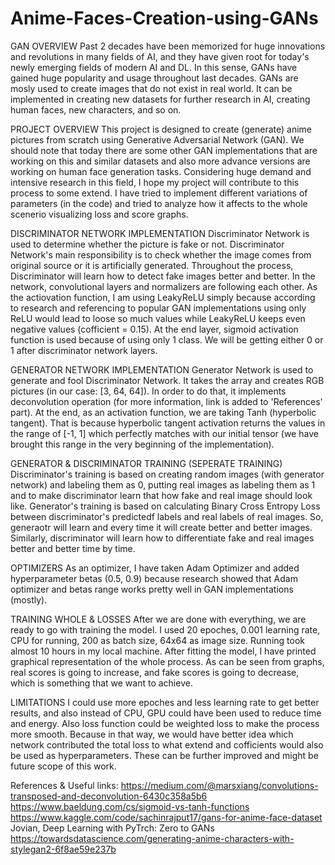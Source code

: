 # Anime-Faces-Creation-using-GANs

GAN OVERVIEW
Past 2 decades have been memorized for huge innovations and revolutions in many fields of AI, and they have given root for today's newly emerging fields of modern AI and DL. In this sense, GANs have gained huge popularity and usage throughout last decades. GANs are mosly used to create images that do not exist in real world. It can be implemented in creating new datasets for further research in AI, creating human faces, new characters, and so on. 

PROJECT OVERVIEW
This project is designed to create (generate) anime pictures from scratch using Generative Adversarial Network (GAN). We should note that today there are some other GAN implementations that are working on this and similar datasets and also more advance versions are working on human face generation tasks. Considering huge demand and intensive research in this field, I hope my project will contribute to this process to some extend. I have tried to implement different variations of parameters (in the code) and tried to analyze how it affects to the whole scenerio visualizing loss and score graphs.

DISCRIMINATOR NETWORK IMPLEMENTATION
Discriminator Network is used to determine whether the picture is fake or not. Discriminator Network's main responsibility is to check whether the image comes from original source or it is artificially generated. Throughout the process, Discriminator will learn how to detect fake images better and better. In the network, convolutional layers and normalizers are following each other. As the actiovation function, I am using LeakyReLU simply because according to research and referencing to popular GAN implementations using only ReLU would lead to loose so much values while LeakyReLU keeps even negative values (cofficient = 0.15). At the end layer, sigmoid activation function is used because of using only 1 class. We will be getting either 0 or 1 after discriminator network layers.

GENERATOR NETWORK IMPLEMENTATION
Generator Network is used to generate and fool Discriminator Network. It takes the array and creates RGB pictures (in our case: [3, 64, 64]). In order to do that, it implements deconvolution operation (for more information, link is added to 'References' part). At the end, as an activation function, we are taking Tanh (hyperbolic tangent). That is because hyperbolic tangent activation returns the values in the range of [-1, 1] which perfectly matches with our initial tensor (we have brought this range in the very beginning of the implementation). 

GENERATOR & DISCRIMINATOR TRAINING (SEPERATE TRAINING)
Discriminator's training is based on creating random images (with generator network) and labeling them as 0, putting real images as labeling them as 1 and to make discriminator learn that how fake and real image should look like. Generator's training is based on calculating Binary Cross Entropy Loss between discriminator's predictedf labels and real labels of real images. So, generaotr will learn and every time it will create better and better images. Similarly, discriminator will learn how to differentiate fake and real images better and better time by time.

OPTIMIZERS
As an optimizer, I have taken Adam Optimizer and added hyperparameter betas (0.5, 0.9) because research showed that Adam optimizer and betas range works pretty well in GAN implementations (mostly). 

TRAINING WHOLE & LOSSES
After we are done with everything, we are ready to go with training the model. I used 20 epoches, 0.001 learning rate, CPU for running, 200 as batch size, 64x64 as image size. Running took almost 10 hours in my local machine. After fitting the model, I have printed graphical representation of the whole process. As can be seen from graphs, real scores is going to increase, and fake scores is going to decrease, which is something that we want to achieve.

LIMITATIONS
I could use more epoches and less learning rate to get better results, and also instead of CPU, GPU could have been used to reduce time and energy. Also loss function could be weighted loss to make the process more smooth. Because in that way, we would have better idea which network contributed the total loss to what extend and cofficients would also be used as hyperparameters. These can be further improved and might be future scope of this work.



References & Useful links:
https://medium.com/@marsxiang/convolutions-transposed-and-deconvolution-6430c358a5b6
https://www.baeldung.com/cs/sigmoid-vs-tanh-functions
https://www.kaggle.com/code/sachinrajput17/gans-for-anime-face-dataset
Jovian, Deep Learning with PyTrch: Zero to GANs
https://towardsdatascience.com/generating-anime-characters-with-stylegan2-6f8ae59e237b


